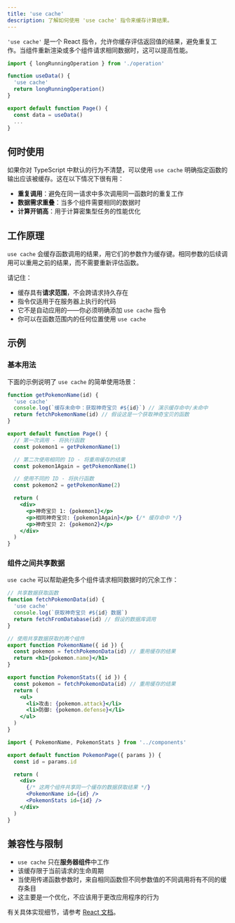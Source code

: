 ```yaml
---
title: 'use cache'
description: 了解如何使用 'use cache' 指令来缓存计算结果。
---
```


`'use cache'` 是一个 React 指令，允许你缓存评估返回值的结果，避免重复工作。当组件重新渲染或多个组件请求相同数据时，这可以提高性能。

```jsx filename="app/page.js"
import { longRunningOperation } from './operation'

function useData() {
  'use cache'
  return longRunningOperation()
}

export default function Page() {
  const data = useData()
  ...
}
```

## 何时使用

如果你对 TypeScript 中默认的行为不清楚，可以使用 `use cache` 明确指定函数的输出应该被缓存。这在以下情况下很有用：

- **重复调用**：避免在同一请求中多次调用同一函数时的重复工作
- **数据需求重叠**：当多个组件需要相同的数据时
- **计算开销高**：用于计算密集型任务的性能优化

## 工作原理

`use cache` 会缓存函数调用的结果，用它们的参数作为缓存键。相同参数的后续调用可以重用之前的结果，而不需要重新评估函数。

请记住：

- 缓存具有**请求范围**，不会跨请求持久存在
- 指令仅适用于在服务器上执行的代码
- 它不是自动应用的——你必须明确添加 `use cache` 指令
- 你可以在函数范围内的任何位置使用 `use cache`

## 示例

### 基本用法

下面的示例说明了 `use cache` 的简单使用场景：

```jsx filename="app/page.js"
function getPokemonName(id) {
  'use cache'
  console.log(`缓存未命中：获取神奇宝贝 #${id}`) // 演示缓存命中/未命中
  return fetchPokemonName(id) // 假设这是一个获取神奇宝贝的函数
}

export default function Page() {
  // 第一次调用 - 将执行函数
  const pokemon1 = getPokemonName(1)

  // 第二次使用相同的 ID - 将重用缓存的结果
  const pokemon1Again = getPokemonName(1)

  // 使用不同的 ID - 将执行函数
  const pokemon2 = getPokemonName(2)

  return (
    <div>
      <p>神奇宝贝 1: {pokemon1}</p>
      <p>相同神奇宝贝: {pokemon1Again}</p> {/* 缓存命中 */}
      <p>神奇宝贝 2: {pokemon2}</p>
    </div>
  )
}
```

### 组件之间共享数据

`use cache` 可以帮助避免多个组件请求相同数据时的冗余工作：

```jsx filename="app/pokemon/components.js"
// 共享数据获取函数
function fetchPokemonData(id) {
  'use cache'
  console.log(`获取神奇宝贝 #${id} 数据`)
  return fetchFromDatabase(id) // 假设的数据库调用
}

// 使用共享数据获取的两个组件
export function PokemonName({ id }) {
  const pokemon = fetchPokemonData(id) // 重用缓存的结果
  return <h1>{pokemon.name}</h1>
}

export function PokemonStats({ id }) {
  const pokemon = fetchPokemonData(id) // 重用缓存的结果
  return (
    <ul>
      <li>攻击: {pokemon.attack}</li>
      <li>防御: {pokemon.defense}</li>
    </ul>
  )
}
```

```jsx filename="app/pokemon/[id]/page.js"
import { PokemonName, PokemonStats } from '../components'

export default function PokemonPage({ params }) {
  const id = params.id

  return (
    <div>
      {/* 这两个组件共享同一个缓存的数据获取结果 */}
      <PokemonName id={id} />
      <PokemonStats id={id} />
    </div>
  )
}
```

## 兼容性与限制

- `use cache` 只在**服务器组件**中工作
- 该缓存限于当前请求的生命周期
- 当使用传递函数参数时，来自相同函数但不同参数值的不同调用将有不同的缓存条目
- 这主要是一个优化，不应该用于更改应用程序的行为

有关具体实现细节，请参考 [React 文档](https://react.dev/reference/rsc/use-cache)。
